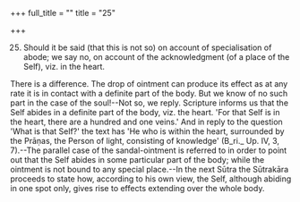 +++
full_title = ""
title = "25"

+++


25. Should it be said (that this is not so) on account of specialisation of abode; we say no, on account of the acknowledgment (of a place of the Self), viz. in the heart.

There is a difference. The drop of ointment can produce its effect as at any rate it is in contact with a definite part of the body. But we know of no such part in the case of the soul!--Not so, we reply. Scripture informs us that the Self abides in a definite part of the body, viz. the heart. 'For that Self is in the heart, there are a hundred and one veins.' And in reply to the question 'What is that Self?' the text has 'He who is within the heart, surrounded by the Prāṇas, the Person of light, consisting of knowledge' (B_ri._ Up. IV, 3, 7).--The parallel case of the sandal-ointment is referred to in order to point out that the Self abides in some particular part of the body; while the ointment is not bound to any special place.--In the next Sūtra the Sūtrakāra proceeds to state how, according to his own view, the Self, although abiding in one spot only, gives rise to effects extending over the whole body.

